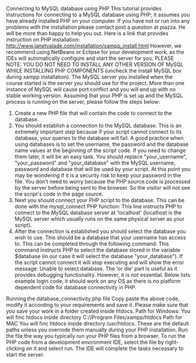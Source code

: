 Connecting to MySQL database using PHP
This tutorial provides instructions for connecting to a MySQL database using PHP; it assumes you have 
already installed PHP on your computer. If you have not or run into any problems with the installation 
please contact post a question at piazza. He will be more than happy to help you out.
Here is a link that provides instruction on PHP installation: 
http://www.janetvalade.com/installation/xampp_install.html
However, we recommend using NetBeans or Eclipse for your development work, as the IDEs will
automatically configure and start the server for you.
PLEASE NOTE: YOU DO NOT NEED TO INSTALL ANY OTHER VERSION OF MySQL WHILE INSTALLING PHP 
COMPONENTS (uncheck the install MySQL box during xampp installation).
The MySQL server you installed when the course started is the server you should use for the project. 
More than one instance of MySQL will cause port conflict and you will end up with no stable working 
version.
Assuming that your PHP is set up and the MySQL process is running on the server, please follow the 
steps below:
1. Create a new PHP file that will contain the code to connect to the database.
2. You should establish a connection to the MySQL database. This is an extremely important step 
because if your script cannot connect to its database, your queries to the database will fail.
A good practice when using databases is to set the username, the password and the database 
name values at the beginning of the script code. If you need to change them later, it will be an 
easy task.
You should replace "your_username", "your_password" and "your_database" with the MySQL 
username, password and database that will be used by your script. At this point you may be 
wondering if it is a security risk to keep your password in the file. You don't need to worry 
because the PHP source code is processed by the server before being sent to the browser. So 
the visitor will not see the script's code in the page source.
3. Next you should connect your PHP script to the database. This can be done with the 
mysql_connect PHP function:
This line instructs PHP to connect to the MySQL database server at 'localhost' (localhost is the 
MySQL server which usually runs on the same physical server as your script).
4. After the connection is established you should select the database you wish to use. This should 
be a database that your username has access to. This can be completed through the following 
command:
This command instructs PHP to select the database stored in the variable $database (in our case 
it will select the database "your_database"). If the script cannot connect it will stop executing 
and will show the error message: Unable to select database. The 'or die' part is useful as it 
provides debugging functionality. However, it is not essential.
Below lists example login code, it should work on any OS as there is no platform dependent 
code for database connectivity in PHP.
<?php
// Inialize session
session_start();
// All the data entered by user stored in variables below
$user = $_REQUEST["name"];
$pass = $_REQUEST["pass"];
// connection variable initialization
$connection = mysql_connect("localhost", "Username", "Password")
 or die("Could not connect to the server");
// connecting to database
$db = mysql_select_db("DBNAME", $connection)
 or die("Could not select the database");
$forlogin = "select * from user";
$result = mysql_query($forlogin);
$flag = true;
while ($row = mysql_fetch_array($result)) {
 if ($user == $row['username'] && $pass == $row['password']) {
 $_SESSION['currentuser'] = $user;
 header('Location: /folder1/page-to-goto-if-login-successful.php');
 $flag = false;
 }
}
if ($flag == true)
// echo "Login Un-Successful!!";
header('Location: /folder1/page-to-goto-if-loginunsuccessful.php'?myerror=mismatch');
?>
Running the database_connectivity.php file
Copy paste the above code, modify it according to your requirements and save it. Please make 
sure that you save your work in a folder created inside htdocs. 
Path for Windows:
You will finc htdocs inside directory C://Program Files/xampp/htdocs
Path for MAC
You will finc htdocs inside directory /usr/htdocs.
These are the default paths unless you overrode them manually during your PHP installation. 
Run the file the way you typically run your PHP files from a browser. To run the PHP code from a 
development environment IDE, select the file by right-clicking on it and select run. The IDE will 
complete the tasks necessary to start the server.

